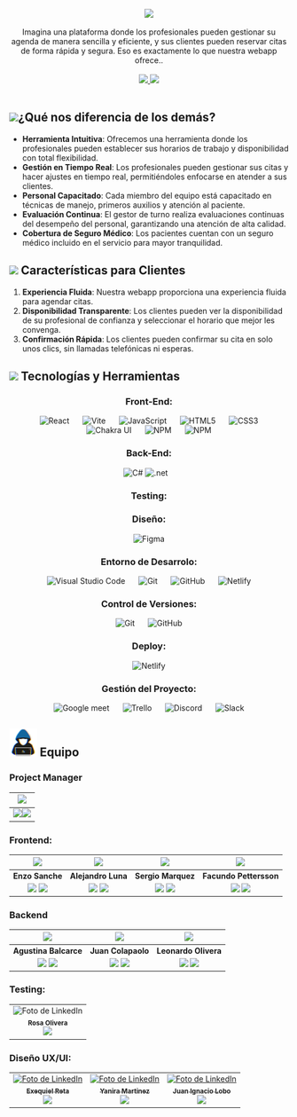 
  <p align=center>
    <img src="https://s3-alpha-sig.figma.com/img/8048/08f2/d98d9ed131d8c5d9a0f9eda9bba0d196?Expires=1719187200&Key-Pair-Id=APKAQ4GOSFWCVNEHN3O4&Signature=YIgsnMpX7x494wowKHyao0TFYswcBvB4taGLb0RqBamaI-B4U67BIX~gbHS436XyDaDm8dcjlfue5GcUrYbOKu~8g4CWOumsUUu1KeC9XwYexPNkGbaPyQe9u9lK511xZ4xvo0pp2-1Y3qZAo7-C0LVhbAfeO~IAeNDUEa92WGvwIed2N-lhu0Xc7o9IGX6sPSCn09RoiWTt14a5G25jDu7X00pprjxudnpYC~XBIYF54kB8nhKWirk9MLDl5UJoDaGu-1V8fE02-R-rdFe8bjEI3HOuOtu83dqxAEdEgMgKANh-erC28MN~LqTMqJxovaIJ2fP397eiRvWLbbInag__" width='300px'> 
  </p>


<div align=center>Imagina una plataforma donde los profesionales pueden gestionar su agenda de manera sencilla y eficiente, y sus clientes pueden reservar citas de forma rápida y segura. Eso es exactamente lo que nuestra webapp ofrece..</div>

<br>

<div align='center'>
  <a href="https://easy-turnos.vercel.app/" target="_blank">
    <img  src="https://img.shields.io/badge/VER_DEMO-5A4FCF?style=for-the-badge&logo=vercel&logoColor=white"/>
  </a>
  <a href="https://www.figma.com/design/eIF6NEPCR0a9jHh7NsLCJn/Booking-%2F-Turnos-webapp-%2F-NOCOUNTRY?node-id=0-1&t=Ic0IG40FzcPcsLbn-0" target="_blank">
    <img  src="https://img.shields.io/badge/VER_DISE%C3%91O-5A4FCF?style=for-the-badge&logo=figma&logoColor=white"/>
  </a>
</div>

<br>



## <img src="https://media.giphy.com/media/qjqUcgIyRjsl2/giphy.gif" width="50"/><b>¿Qué nos diferencia de los demás?</b>


- **Herramienta Intuitiva**: Ofrecemos una herramienta donde los profesionales pueden establecer sus horarios de trabajo y disponibilidad con total flexibilidad.
- **Gestión en Tiempo Real**: Los profesionales pueden gestionar sus citas y hacer ajustes en tiempo real, permitiéndoles enfocarse en atender a sus clientes.
- **Personal Capacitado**: Cada miembro del equipo está capacitado en técnicas de manejo, primeros auxilios y atención al paciente.
- **Evaluación Continua**: El gestor de turno realiza evaluaciones continuas del desempeño del personal, garantizando una atención de alta calidad.
- **Cobertura de Seguro Médico**: Los pacientes cuentan con un seguro médico incluido en el servicio para mayor tranquilidad.

## <img src="https://media.giphy.com/media/iY8CRBdQXODJSCERIr/giphy.gif" width="50"><b> Características para Clientes</b>

1. **Experiencia Fluida**: Nuestra webapp proporciona una experiencia fluida para agendar citas.
2. **Disponibilidad Transparente**: Los clientes pueden ver la disponibilidad de su profesional de confianza y seleccionar el horario que mejor les convenga.
3. **Confirmación Rápida**: Los clientes pueden confirmar su cita en solo unos clics, sin llamadas telefónicas ni esperas.

## <img src="https://media2.giphy.com/media/QssGEmpkyEOhBCb7e1/giphy.gif?cid=ecf05e47a0n3gi1bfqntqmob8g9aid1oyj2wr3ds3mg700bl&rid=giphy.gif" width ="30"><b> Tecnologías y Herramientas </b>

<h3 align="center"><strong>Front-End:</strong></h3>

<div align="center">
  <img src="https://img.shields.io/badge/react-%2320232a.svg?style=for-the-badge&logo=react&logoColor=%2361DAFB" alt="React" style="margin: 0 10px;">
  <img src="https://img.shields.io/badge/vite-%23646CFF.svg?style=for-the-badge&logo=vite&logoColor=white" alt="Vite" style="margin: 0 10px;">
  <img src="https://img.shields.io/badge/typescript-%23223399.svg?style=for-the-badge&logo=typescript&logoColor=%ff22ff" alt="JavaScript" style="margin: 0 10px;">
  <img src="https://img.shields.io/badge/html5-%23E34F26.svg?style=for-the-badge&logo=html5&logoColor=white" alt="HTML5" style="margin: 0 10px;">
  <img src="https://img.shields.io/badge/css3-%231572B6.svg?style=for-the-badge&logo=css3&logoColor=white" alt="CSS3" style="margin: 0 10px;">
  <img src="https://img.shields.io/badge/material-ui-%234ED1C5.svg?style=for-the-badge&logo=chakraui&logoColor=white" alt="Chakra UI" style="margin: 0 10px;">
  <img src="https://img.shields.io/badge/NPM-%23CB3837.svg?style=for-the-badge&logo=npm&logoColor=white" alt="NPM" style="margin: 0 10px;">
  <img src="https://img.shields.io/badge/formik-%23C22FFf.svg?style=for-the-badge&logo=formik&logoColor=white" alt="NPM" style="margin: 0 10px;">
</div>

<h3 align="center"><strong>Back-End:</strong></h3>



<div align="center">


<img src='https://img.shields.io/badge/C%23-239120?style=for-the-badge&logo=csharp&logoColor=white' alt='C#'>
<img src='https://img.shields.io/badge/.NET-5C2D91?style=for-the-badge&logo=.net&logoColor=white' alt='.net'>
<img src='https://img.shields.io/badge/Entity%20Framework-5C2D91?style=for-the-badge&logo=.net&logoColor=white' alt=''>

<img src='https://img.shields.io/badge/Microsoft%20SQL%20Server-CC2927?style=for-the-badge&logo=microsoft%20sql%20server&logoColor=white' alt=''>
<img src='https://img.shields.io/badge/-Swagger-%23Clojure?style=for-the-badge&logo=swagger&logoColor=white' alt=''>

</div>

<h3 align="center"><strong>Testing:</strong></h3>



<h3 align="center"><strong>Diseño:</strong></h3>

<div align="center">
  <img src="https://img.shields.io/badge/figma-%23F24E1E.svg?style=for-the-badge&logo=figma&logoColor=white" alt="Figma" style="margin: 0 10px;">
</div>

<h3 align="center"><strong>Entorno de Desarrolo:</strong></h3>

<div align="center">
  <img src="https://img.shields.io/badge/Visual%20Studio%20Code-0078d7.svg?style=for-the-badge&logo=visual-studio-code&logoColor=white" alt="Visual Studio Code" style="margin: 0 10px;">
  <img src="https://img.shields.io/badge/git-%23F05033.svg?style=for-the-badge&logo=git&logoColor=white" alt="Git" style="margin: 0 10px;">
  <img src="https://img.shields.io/badge/github-%23121011.svg?style=for-the-badge&logo=github&logoColor=white" alt="GitHub" style="margin: 0 10px;">
  <img src="https://img.shields.io/badge/vercel-%23000000.svg?style=for-the-badge&logo=vercel&logoColor=white" alt="Netlify" style="margin: 0 10px;">
</div>

<h3 align="center"><strong>Control de Versiones:</strong></h3>

<div align="center">
  <img src="https://img.shields.io/badge/git-%23F05033.svg?style=for-the-badge&logo=git&logoColor=white" alt="Git" style="margin: 0 10px;">
  <img src="https://img.shields.io/badge/github-%23121011.svg?style=for-the-badge&logo=github&logoColor=white" alt="GitHub" style="margin: 0 10px;">
</div>

<h3 align="center"><strong>Deploy:</strong></h3>

<div align="center">
  <img src="https://img.shields.io/badge/vercel-%23000000.svg?style=for-the-badge&logo=vercel&logoColor=white" alt="Netlify" style="margin: 0 10px;">
</div>

<h3 align="center"><strong>Gestión del Proyecto:</strong></h3>

<div align="center">
  <img src="https://img.shields.io/badge/Google%20Meet-00897B?style=for-the-badge&logo=google-meet&logoColor=white" alt="Google meet" style="margin: 0 10px;">
  <img src="https://img.shields.io/badge/Trello-%23026AA7.svg?style=for-the-badge&logo=Trello&logoColor=white" alt="Trello" style="margin: 0 10px;">
  <img src="https://img.shields.io/badge/Discord-%235865F2.svg?style=for-the-badge&logo=discord&logoColor=white" alt="Discord" style="margin: 0 10px;">
  <img src="https://img.shields.io/badge/Slack-4A154B?style=for-the-badge&logo=slack&logoColor=white" alt="Slack" style="margin: 0 10px;">
</div>

## <img src = "https://github.com/0xAbdulKhalid/0xAbdulKhalid/raw/main/assets/mdImages/about_me.gif" width = 50px><b> Equipo</b>

### **Project Manager**

<img src="https://avatars.githubusercontent.com/u/78492618?v=4" width=100>  |
:-:|
<a href="https://github.com/luisjavierluna" target='_black'><img src="https://img.shields.io/badge/github-%23121011.svg?&style=for-the-badge&logo=github&logoColor=white"/></a><a href="https://www.linkedin.com/in/luis-javier-luna/"><img src="https://img.shields.io/badge/linkedin%20-%230077B5.svg?&style=for-the-badge&logo=linkedin&logoColor=white"/></a>|

### **Frontend:**


| <img src="https://ca.slack-edge.com/T02KS88FB0E-U06QA6YGW11-a780af28d31e-512" width=80>  | <img src="https://ca.slack-edge.com/T02KS88FB0E-U060HCTGTA9-e901b2129069-512" width=80>| <img src="https://ca.slack-edge.com/T02KS88FB0E-U06QZ4JD42C-7bb6ee7f13f9-512" width=80>| <img src="https://ca.slack-edge.com/T02KS88FB0E-U06QA72073M-1b29a793bd12-512" width=80>  |   
:-:|:-:|:-:|:-:|
| **Enzo Sanche**  | **Alejandro Luna**  | **Sergio Marquez**  | **Facundo Pettersson**  | 
| <a href="https://github.com/SanchezEnzo"><img src="https://img.shields.io/badge/github-%23121011.svg?&style=for-the-badge&logo=github&logoColor=white"/></a> <a href="https://www.linkedin.com/in/sanchezenzo/"><img src="https://img.shields.io/badge/linkedin%20-%230077B5.svg?&style=for-the-badge&logo=linkedin&logoColor=white"/></a>| <a href="https://github.com/AlejandroLunaDev"><img src="https://img.shields.io/badge/github-%23121011.svg?&style=for-the-badge&logo=github&logoColor=white"/></a> <a href="https://www.linkedin.com/in/alejandro-luna-dev/"><img src="https://img.shields.io/badge/linkedin%20-%230077B5.svg?&style=for-the-badge&logo=linkedin&logoColor=white"/></a>| <a href="https://github.com/TechSergio"><img src="https://img.shields.io/badge/github-%23121011.svg?&style=for-the-badge&logo=github&logoColor=white"/></a> <a href="https://www.linkedin.com/in/techsergio/"><img src="https://img.shields.io/badge/linkedin%20-%230077B5.svg?&style=for-the-badge&logo=linkedin&logoColor=white"/></a>| <a href="https://github.com/Visual2024"><img src="https://img.shields.io/badge/github-%23121011.svg?&style=for-the-badge&logo=github&logoColor=white"/></a> <a href="https://www.linkedin.com/in/facundo-pettersson-ba219b22a/"><img src="https://img.shields.io/badge/linkedin%20-%230077B5.svg?&style=for-the-badge&logo=linkedin&logoColor=white"/></a> |


### **Backend**


| <img src="https://ca.slack-edge.com/T02KS88FB0E-U06FUM2TRC4-aaa3f81bd6e2-512" width=80>| <img src="https://ca.slack-edge.com/T02KS88FB0E-U06QCQDBV9S-c213e7d85af4-512" width=80>| <img src="https://media.licdn.com/dms/image/D4D03AQHxbbebPHFw6A/profile-displayphoto-shrink_800_800/0/1669990651425?e=1723680000&v=beta&t=pRt0JZsKJPnrV8NRe-7aInVYbs8nE6Dw9B1UKWy7j0M" width=80>  |
|:-:|:-:|:-:|
 **Agustina Balcarce**  | **Juan Colapaolo**  | **Leonardo Olivera**  | 
| <a href="https://github.com/agusbcl"><img src="https://img.shields.io/badge/github-%23121011.svg?&style=for-the-badge&logo=github&logoColor=white"/></a> <a href="https://www.linkedin.com/in/agustina-balcarcel/"><img src="https://img.shields.io/badge/linkedin%20-%230077B5.svg?&style=for-the-badge&logo=linkedin&logoColor=white"/></a>| <a href="https://github.com/jigcolapaolo"><img src="https://img.shields.io/badge/github-%23121011.svg?&style=for-the-badge&logo=github&logoColor=white"/></a> <a href="https://www.linkedin.com/in/juan-ignacio-colapaolo-b916642a0/"><img src="https://img.shields.io/badge/linkedin%20-%230077B5.svg?&style=for-the-badge&logo=linkedin&logoColor=white"/></a>| <a href="https://github.com/olezdev"><img src="https://img.shields.io/badge/github-%23121011.svg?&style=for-the-badge&logo=github&logoColor=white"/></a> <a href="https://www.linkedin.com/in/leoliveradev/"><img src="https://img.shields.io/badge/linkedin%20-%230077B5.svg?&style=for-the-badge&logo=linkedin&logoColor=white"/></a> |



### **Testing:**

<table>
  <tr>
    <td align="center">
      <a >
        <img src="https://ca.slack-edge.com/T02KS88FB0E-U06Q3MZ8YES-5037a7784ca0-512" width="100px;" alt="Foto de LinkedIn"/><br>
        <sub>
          <b>Rosa Olivera</b>
        </sub>
        <br>
        <a href="https://www.linkedin.com/in/rosi-olivares/" target="_blank">
        <img src="https://img.shields.io/badge/linkedin%20-%230077B5.svg?&style=for-the-badge&logo=linkedin&logoColor=white"/>
        </a>
      </a>
    </td>
  </tr>
</table>

### **Diseño UX/UI:**

<table>
  <tr>
    <td align="center">
      <a href="" target="_blank">
        <img src="https://media.licdn.com/dms/image/C4D03AQEqTzNzQoh-PQ/profile-displayphoto-shrink_800_800/0/1645384756297?e=1723680000&v=beta&t=VHXy_7sNbUwhDMIGT4upX4X3CVytDZZBSjMKFME7alw" width="100px;" alt="Foto de LinkedIn"/><br>
        <sub>
          <b>Exequiel Reta</b>
        </sub>
         <br>
        <a href="https://www.linkedin.com/in/exequiel-reta/" target="_blank">
        <img src="https://img.shields.io/badge/linkedin%20-%230077B5.svg?&style=for-the-badge&logo=linkedin&logoColor=white"/>
      </a>
    </td>
    <td align="center">
      <a href="" target="_blank">
        <img src="https://ca.slack-edge.com/T02KS88FB0E-U06QMRQ8CAY-6f764c5ba42f-512" width="100px;" alt="Foto de LinkedIn"/><br>
        <sub>
          <b>Yanira Martinez</b>
        </sub>
         <br>
        <a href="https://www.linkedin.com/in/yanira-a-mart%C3%ADnez-garc%C3%ADa/" target="_blank">
        <img src="https://img.shields.io/badge/linkedin%20-%230077B5.svg?&style=for-the-badge&logo=linkedin&logoColor=white"/>
      </a>
    </td>
	<td align="center">
      <a href="" target="_blank">
        <img src="https://ca.slack-edge.com/T02KS88FB0E-U06QCNYRX1C-5d3ce0cc0c63-512" width="100px;" alt="Foto de LinkedIn"/><br>
        <sub>
          <b>Juan Ignacio Lobo</b>
        </sub>
         <br>
        <a href="https://www.linkedin.com/in/juaniglobo/" target="_blank">
        <img src="https://img.shields.io/badge/linkedin%20-%230077B5.svg?&style=for-the-badge&logo=linkedin&logoColor=white"/>
      </a>
    </td>
  </tr>
</table>
